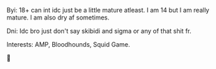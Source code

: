 Byi: 18+ can int idc just be a little mature atleast. I am 14 but I am really mature. I am also dry af sometimes.

Dni: Idc bro just don't say skibidi and sigma or any of that shit fr. 

Interests: AMP, Bloodhounds, Squid Game. 

🌆      
